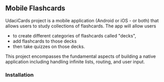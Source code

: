 
## Mobile Flashcards

UdaciCards project is a mobile application (Android or iOS - or both) that 
allows users to study collections of flashcards. 
The app will allow users 
- to create different categories of flashcards called "decks", 
- add flashcards to those decks
- then take quizzes on those decks.


This project encompasses the fundamental aspects of building a native application 
including handling infinite lists, routing, and user input. 


### Installation




